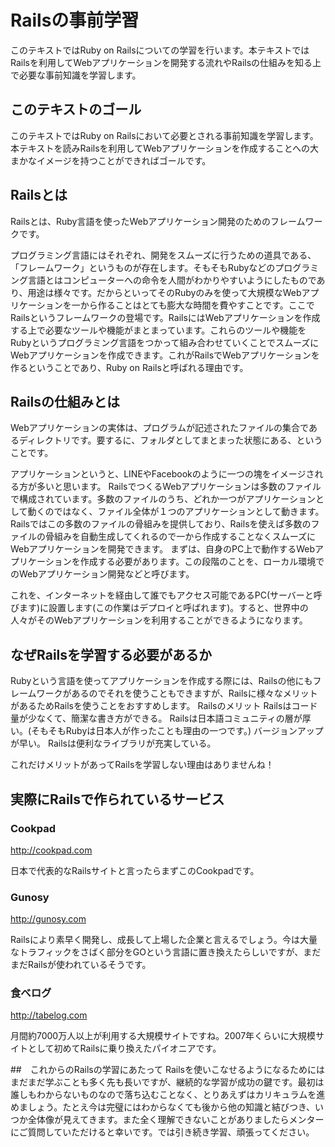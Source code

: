 # Railsの事前学習
このテキストではRuby on Railsについての学習を行います。本テキストではRailsを利用してWebアプリケーションを開発する流れやRailsの仕組みを知る上で必要な事前知識を学習します。

## このテキストのゴール
このテキストではRuby on Railsにおいて必要とされる事前知識を学習します。本テキストを読みRailsを利用してWebアプリケーションを作成することへの大まかなイメージを持つことができればゴールです。

## Railsとは
Railsとは、Ruby言語を使ったWebアプリケーション開発のためのフレームワークです。

プログラミング言語にはそれぞれ、開発をスムーズに行うための道具である、「フレームワーク」というものが存在します。そもそもRubyなどのプログラミング言語とはコンピューターへの命令を人間がわかりやすいようにしたものであり、用途は様々です。だからといってそのRubyのみを使って大規模なWebアプリケーションを一から作ることはとても膨大な時間を費やすことです。ここでRailsというフレームワークの登場です。RailsにはWebアプリケーションを作成する上で必要なツールや機能がまとまっています。これらのツールや機能をRubyというプログラミング言語をつかって組み合わせていくことでスムーズにWebアプリケーションを作成できます。これがRailsでWebアプリケーションを作るということであり、Ruby on Railsと呼ばれる理由です。

## Railsの仕組みとは
Webアプリケーションの実体は、プログラムが記述されたファイルの集合であるディレクトリです。要するに、フォルダとしてまとまった状態にある、ということです。

アプリケーションというと、LINEやFacebookのように一つの塊をイメージされる方が多いと思います。
RailsでつくるWebアプリケーションは多数のファイルで構成されています。多数のファイルのうち、どれか一つがアプリケーションとして動くのではなく、ファイル全体が１つのアプリケーションとして動きます。Railsではこの多数のファイルの骨組みを提供しており、Railsを使えば多数のファイルの骨組みを自動生成してくれるので一から作成することなくスムーズにWebアプリケーションを開発できます。
まずは、自身のPC上で動作するWebアプリケーションを作成する必要があります。この段階のことを、ローカル環境でのWebアプリケーション開発などと呼びます。

これを、インターネットを経由して誰でもアクセス可能であるPC(サーバーと呼びます)に設置します(この作業はデプロイと呼ばれます)。すると、世界中の人々がそのWebアプリケーションを利用することができるようになります。

## なぜRailsを学習する必要があるか
Rubyという言語を使ってアプリケーションを作成する際には、Railsの他にもフレームワークがあるのでそれを使うこともできますが、Railsに様々なメリットがあるためRailsを使うことをおすすめします。
Railsのメリット
Railsはコード量が少なくて、簡潔な書き方ができる。
Railsは日本語コミュニティの層が厚い。(そもそもRubyは日本人が作ったことも理由の一つです。)
バージョンアップが早い。
Railsは便利なライブラリが充実している。

これだけメリットがあってRailsを学習しない理由はありませんね！

## 実際にRailsで作られているサービス
### Cookpad

http://cookpad.com

日本で代表的なRailsサイトと言ったらまずこのCookpadです。

### Gunosy

http://gunosy.com

Railsにより素早く開発し、成長して上場した企業と言えるでしょう。今は大量なトラフィックをさばく部分をGOという言語に置き換えたらしいですが、まだまだRailsが使われているそうです。

### 食べログ

http://tabelog.com

月間約7000万人以上が利用する大規模サイトですね。2007年くらいに大規模サイトとして初めてRailsに乗り換えたパイオニアです。

##　これからのRailsの学習にあたって
Railsを使いこなせるようになるためにはまだまだ学ぶことも多く先も長いですが、継続的な学習が成功の鍵です。最初は誰しもわからないものなので落ち込むことなく、とりあえずはカリキュラムを進めましょう。たとえ今は完璧にはわからなくても後から他の知識と結びつき、いつか全体像が見えてきます。また全く理解できないことがありましたらメンターにご質問していただけると幸いです。では引き続き学習、頑張ってください。
